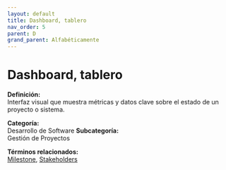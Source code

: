 ```yaml
---
layout: default
title: Dashboard, tablero
nav_order: 5
parent: D
grand_parent: Alfabéticamente
---
```


# Dashboard, tablero

**Definición:**  
Interfaz visual que muestra métricas y datos clave sobre el estado de un proyecto o sistema.

**Categoría:**  
Desarrollo de Software 
**Subcategoría:**  
Gestión de Proyectos

**Términos relacionados:**  
[Milestone](https://maleniski.github.io/diccionario-angl-tec-mx/docs/alfabeticamente/M/milestone.html), [Stakeholders](https://maleniski.github.io/diccionario-angl-tec-mx/docs/alfabeticamente/S/stakeholders.html)
